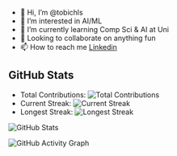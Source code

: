 - 👋 Hi, I’m @tobichls
- 👀 I’m interested in AI/ML
- 🌱 I’m currently learning Comp Sci & AI at Uni
- 💞️ Looking to collaborate on anything fun
- 📫 How to reach me [Linkedin](https://www.linkedin.com/in/tobi-fakoya)

## GitHub Stats

- Total Contributions: ![Total Contributions](https://img.shields.io/github/contributions/<tobichls>/<repository>)
- Current Streak: ![Current Streak](https://img.shields.io/github/commit-activity/4w/<tobichls>/<repository>)
- Longest Streak: ![Longest Streak](https://img.shields.io/github/commit-activity/y/<tobichls>/<repository>)

![GitHub Stats](https://github-readme-stats.vercel.app/api?username=<tobichls>&show_icons=true&theme=radical)

![GitHub Activity Graph](https://activity-graph.herokuapp.com/graph?username=<tobichls>&bg_color=ffffff&color=4c71f2&line=4c71f2&point=ffffff&area=true&hide_border=true)

<!---
tobichls/tobichls is a ✨ special ✨ repository because its `README.md` (this file) appears on your GitHub profile.
You can click the Preview link to take a look at your changes.
--->
